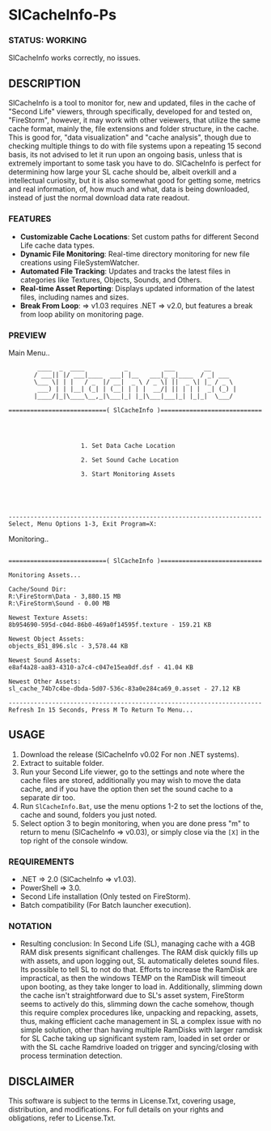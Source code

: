 # SlCacheInfo-Ps

### STATUS: WORKING
SlCacheInfo works correctly, no issues.

## DESCRIPTION
SlCacheInfo is a tool to monitor for, new and updated, files in the cache of "Second Life" viewers, through specifically, developed for and tested on, "FireStorm", however, it may work with other veiewers, that utilize the same cache format, mainly the, file extensions and folder structure, in the cache. This is good for, "data visualization" and "cache analysis", though due to checking multiple things to do with file systems upon a repeating 15 second basis, its not advised to let it run upon an ongoing basis, unless that is extremely important to some task you have to do. SlCacheInfo is perfect for determining how large your SL cache should be, albeit overkill and a intellectual curiosity, but it is also somewhat good for getting some, metrics and real information, of, how much and what, data is being downloaded, instead of just the normal download data rate readout.   

### FEATURES
- **Customizable Cache Locations**: Set custom paths for different Second Life cache data types.
- **Dynamic File Monitoring**: Real-time directory monitoring for new file creations using FileSystemWatcher.
- **Automated File Tracking**: Updates and tracks the latest files in categories like Textures, Objects, Sounds, and Others.
- **Real-time Asset Reporting**: Displays updated information of the latest files, including names and sizes.
- **Break From Loop**: => v1.03 requires .NET => v2.0, but features a break from loop ability on monitoring page.

### PREVIEW
Main Menu..
```
        ____  _  ____           _          ___        __
       / ___|| |/ ___|____  ___| |__   ___|_ _|____  / _| ___
       \___ \| | |   / _  |/ __|  _ \ / _ \| ||  _ \| |_ / _ \
        ___) | | |__| (_| | (__| | | |  __/| || | | |  _| (_) |
       |____/|_|\____\__,_|\___|_| |_|\___|___|_| |_|_|  \___/

===========================( SlCacheInfo )============================




                    1. Set Data Cache Location

                    2. Set Sound Cache Location

                    3. Start Monitoring Assets





----------------------------------------------------------------------
Select, Menu Options 1-3, Exit Program=X:

```
Monitoring..
```

===========================( SlCacheInfo )============================

Monitoring Assets...

Cache/Sound Dir:
R:\FireStorm\Data - 3,880.15 MB
R:\FireStorm\Sound - 0.00 MB

Newest Texture Assets:
8b954690-595d-c04d-86b0-469a0f14595f.texture - 159.21 KB

Newest Object Assets:
objects_851_896.slc - 3,578.44 KB

Newest Sound Assets:
e8af4a28-aa83-4310-a7c4-c047e15ea0df.dsf - 41.04 KB

Newest Other Assets:
sl_cache_74b7c4be-dbda-5d07-536c-83a0e284ca69_0.asset - 27.12 KB

----------------------------------------------------------------------
Refresh In 15 Seconds, Press M To Return To Menu...

```

## USAGE
1. Download the release (SlCacheInfo v0.02 For non .NET systems).
2. Extract to suitable folder.
3. Run your Second Life viewer, go to the settings and note where the cache files are stored, additionally you may wish to move the data cache, and if you have the option then set the sound cache to a separate dir too.
4. Run `SlCacheInfo.Bat`, use the menu options 1-2 to set the loctions of the, cache and sound, folders you just noted.
5. Select option 3 to begin monitoring, when you are done press "m" to return to menu (SlCacheInfo => v0.03), or simply close via the `[X]` in the top right of the console window.

### REQUIREMENTS
- .NET => 2.0 (SlCacheInfo => v1.03).
- PowerShell => 3.0.
- Second Life installation (Only tested on FireStorm).
- Batch compatibility (For Batch launcher execution).

### NOTATION
- Resulting conclusion: In Second Life (SL), managing cache with a 4GB RAM disk presents significant challenges. The RAM disk quickly fills up with assets, and upon logging out, SL automatically deletes sound files. Its possible to tell SL to not do that. Efforts to increase the RamDisk are impractical, as then the windows TEMP on the RamDisk will timeout upon booting, as they take longer to load in. Additionally, slimming down the cache isn't straightforward due to SL's asset system, FireStorm seems to actively do this, slimming down the cache somehow, though this require complex procedures like, unpacking and repacking, assets, thus, making efficient cache management in SL a complex issue with no simple solution, other than having multiple RamDisks with larger ramdisk for SL Cache taking up significant system ram, loaded in set order or with the SL cache Ramdrive loaded on trigger and syncing/closing with process termination detection.

## DISCLAIMER
This software is subject to the terms in License.Txt, covering usage, distribution, and modifications. For full details on your rights and obligations, refer to License.Txt.
